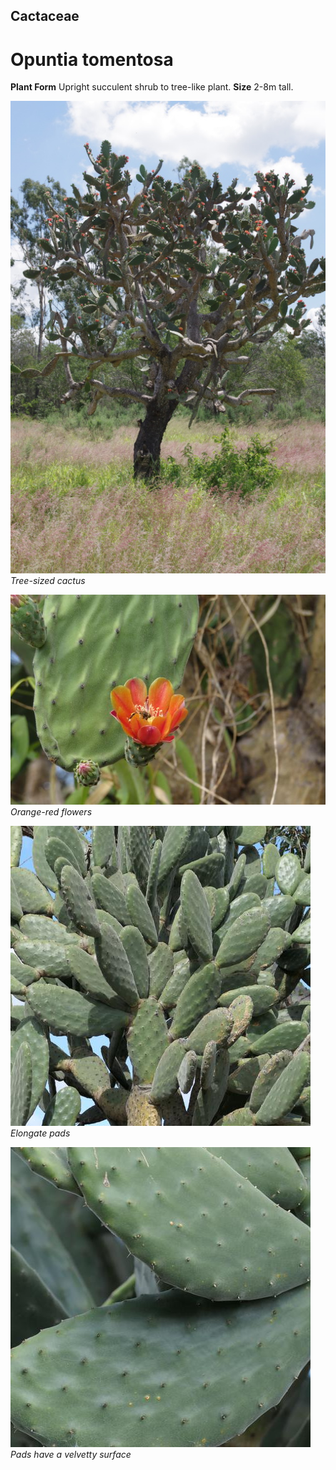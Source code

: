 ## Cactaceae
# Opuntia tomentosa
 **Plant Form** Upright succulent shrub to tree-like plant. **Size** 2-8m tall.


![Tree-sized cactus](4928_IMGP6730.jpg)
 *Tree-sized cactus* 

![Orange-red flowers](4555_IMG_5861.jpg)
 *Orange-red flowers* 

![Elongate pads](107740_P1289618.jpg)
 *Elongate pads* 

![Pads have a velvetty surface](107733_P1289611.jpg)
 *Pads have a velvetty surface* 

